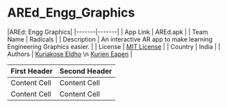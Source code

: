 # AREd_Engg_Graphics
|AREd: Engg Graphics|
|-------|-------|
| App Link | AREd.apk |
| Team Name | Radicals |
| Description | An interactive AR app to make learning Engineering Graphics easier. |
| License | [MIT License](https://github.com/kryacose/AREd_Engg_Graphics/blob/master/LICENSE) |
| Country | India |
| Authors | [Kuriakose Eldho](https://github.com/kryacose) \n [Kurien Eapen](https://github.com/KurienEapen) |


| First Header  | Second Header |
| ------------- | ------------- |
| Content Cell  | Content Cell  |
| Content Cell  | Content Cell  |
